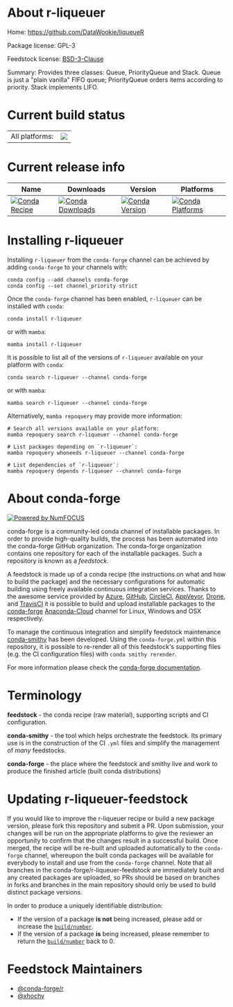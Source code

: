 About r-liqueuer
================

Home: https://github.com/DataWookie/liqueueR

Package license: GPL-3

Feedstock license: [BSD-3-Clause](https://github.com/conda-forge/r-liqueuer-feedstock/blob/main/LICENSE.txt)

Summary: Provides three classes: Queue, PriorityQueue and Stack. Queue is just a "plain vanilla" FIFO queue; PriorityQueue orders items according to priority. Stack implements LIFO.

Current build status
====================


<table><tr><td>All platforms:</td>
    <td>
      <a href="https://dev.azure.com/conda-forge/feedstock-builds/_build/latest?definitionId=7196&branchName=main">
        <img src="https://dev.azure.com/conda-forge/feedstock-builds/_apis/build/status/r-liqueuer-feedstock?branchName=main">
      </a>
    </td>
  </tr>
</table>

Current release info
====================

| Name | Downloads | Version | Platforms |
| --- | --- | --- | --- |
| [![Conda Recipe](https://img.shields.io/badge/recipe-r--liqueuer-green.svg)](https://anaconda.org/conda-forge/r-liqueuer) | [![Conda Downloads](https://img.shields.io/conda/dn/conda-forge/r-liqueuer.svg)](https://anaconda.org/conda-forge/r-liqueuer) | [![Conda Version](https://img.shields.io/conda/vn/conda-forge/r-liqueuer.svg)](https://anaconda.org/conda-forge/r-liqueuer) | [![Conda Platforms](https://img.shields.io/conda/pn/conda-forge/r-liqueuer.svg)](https://anaconda.org/conda-forge/r-liqueuer) |

Installing r-liqueuer
=====================

Installing `r-liqueuer` from the `conda-forge` channel can be achieved by adding `conda-forge` to your channels with:

```
conda config --add channels conda-forge
conda config --set channel_priority strict
```

Once the `conda-forge` channel has been enabled, `r-liqueuer` can be installed with `conda`:

```
conda install r-liqueuer
```

or with `mamba`:

```
mamba install r-liqueuer
```

It is possible to list all of the versions of `r-liqueuer` available on your platform with `conda`:

```
conda search r-liqueuer --channel conda-forge
```

or with `mamba`:

```
mamba search r-liqueuer --channel conda-forge
```

Alternatively, `mamba repoquery` may provide more information:

```
# Search all versions available on your platform:
mamba repoquery search r-liqueuer --channel conda-forge

# List packages depending on `r-liqueuer`:
mamba repoquery whoneeds r-liqueuer --channel conda-forge

# List dependencies of `r-liqueuer`:
mamba repoquery depends r-liqueuer --channel conda-forge
```


About conda-forge
=================

[![Powered by
NumFOCUS](https://img.shields.io/badge/powered%20by-NumFOCUS-orange.svg?style=flat&colorA=E1523D&colorB=007D8A)](https://numfocus.org)

conda-forge is a community-led conda channel of installable packages.
In order to provide high-quality builds, the process has been automated into the
conda-forge GitHub organization. The conda-forge organization contains one repository
for each of the installable packages. Such a repository is known as a *feedstock*.

A feedstock is made up of a conda recipe (the instructions on what and how to build
the package) and the necessary configurations for automatic building using freely
available continuous integration services. Thanks to the awesome service provided by
[Azure](https://azure.microsoft.com/en-us/services/devops/), [GitHub](https://github.com/),
[CircleCI](https://circleci.com/), [AppVeyor](https://www.appveyor.com/),
[Drone](https://cloud.drone.io/welcome), and [TravisCI](https://travis-ci.com/)
it is possible to build and upload installable packages to the
[conda-forge](https://anaconda.org/conda-forge) [Anaconda-Cloud](https://anaconda.org/)
channel for Linux, Windows and OSX respectively.

To manage the continuous integration and simplify feedstock maintenance
[conda-smithy](https://github.com/conda-forge/conda-smithy) has been developed.
Using the ``conda-forge.yml`` within this repository, it is possible to re-render all of
this feedstock's supporting files (e.g. the CI configuration files) with ``conda smithy rerender``.

For more information please check the [conda-forge documentation](https://conda-forge.org/docs/).

Terminology
===========

**feedstock** - the conda recipe (raw material), supporting scripts and CI configuration.

**conda-smithy** - the tool which helps orchestrate the feedstock.
                   Its primary use is in the construction of the CI ``.yml`` files
                   and simplify the management of *many* feedstocks.

**conda-forge** - the place where the feedstock and smithy live and work to
                  produce the finished article (built conda distributions)


Updating r-liqueuer-feedstock
=============================

If you would like to improve the r-liqueuer recipe or build a new
package version, please fork this repository and submit a PR. Upon submission,
your changes will be run on the appropriate platforms to give the reviewer an
opportunity to confirm that the changes result in a successful build. Once
merged, the recipe will be re-built and uploaded automatically to the
`conda-forge` channel, whereupon the built conda packages will be available for
everybody to install and use from the `conda-forge` channel.
Note that all branches in the conda-forge/r-liqueuer-feedstock are
immediately built and any created packages are uploaded, so PRs should be based
on branches in forks and branches in the main repository should only be used to
build distinct package versions.

In order to produce a uniquely identifiable distribution:
 * If the version of a package **is not** being increased, please add or increase
   the [``build/number``](https://docs.conda.io/projects/conda-build/en/latest/resources/define-metadata.html#build-number-and-string).
 * If the version of a package **is** being increased, please remember to return
   the [``build/number``](https://docs.conda.io/projects/conda-build/en/latest/resources/define-metadata.html#build-number-and-string)
   back to 0.

Feedstock Maintainers
=====================

* [@conda-forge/r](https://github.com/conda-forge/r/)
* [@xhochy](https://github.com/xhochy/)

